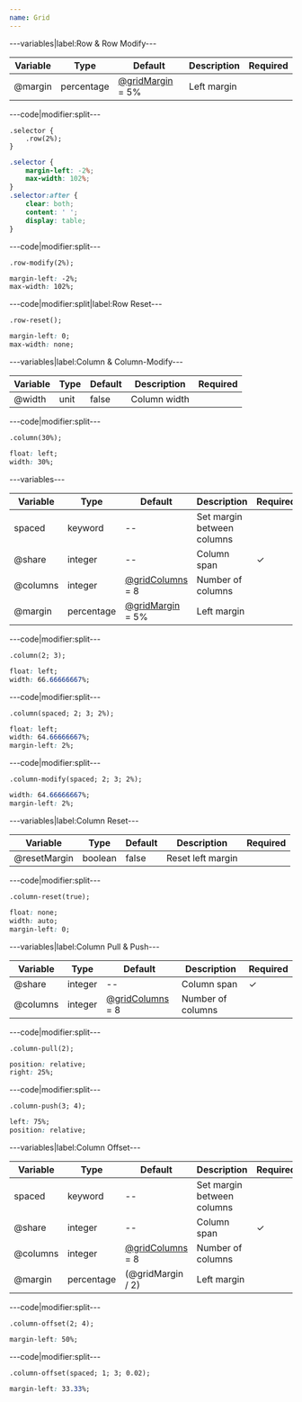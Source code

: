 ```yaml
---
name: Grid
---
```


---variables|label:Row &amp; Row Modify---

| Variable | Type | Default | Description | Required |
| -- | -- | -- | -- | -- |
| @margin | percentage | [@gridMargin](/style/variables#layout) = 5% | Left margin ||

---code|modifier:split---

```less
.selector {
	.row(2%);
}
```

```css
.selector {
	margin-left: -2%;
	max-width: 102%;
}
.selector:after {
	clear: both;
	content: ' ';
	display: table;
}
```

---code|modifier:split---

```less
.row-modify(2%);
```

```css
margin-left: -2%;
max-width: 102%;
```

---code|modifier:split|label:Row Reset---

```less
.row-reset();
```

```css
margin-left: 0;
max-width: none;
```

---variables|label:Column &amp; Column-Modify---

| Variable | Type | Default | Description | Required |
| -- | -- | -- | -- | -- |
| @width | unit | false | Column width ||

---code|modifier:split---

```less
.column(30%);
```

```css
float: left;
width: 30%;
```

---variables---

| Variable | Type | Default | Description | Required |
| -- | -- | -- | --| -- |
| spaced | keyword | -- | Set margin between columns ||
| @share | integer | -- | Column span | ✓ |
| @columns | integer | [@gridColumns](/style/variables#layout) = 8 | Number of columns ||
| @margin | percentage | [@gridMargin](/style/variables#layout) = 5% | Left margin ||

---code|modifier:split---

```less
.column(2; 3);
```

```css
float: left;
width: 66.66666667%;
```

---code|modifier:split---

```less
.column(spaced; 2; 3; 2%);
```

```css
float: left;
width: 64.66666667%;
margin-left: 2%;
```

---code|modifier:split---

```less
.column-modify(spaced; 2; 3; 2%);
```

```css
width: 64.66666667%;
margin-left: 2%;
```

---variables|label:Column Reset---

| Variable | Type | Default | Description | Required |
| -- | -- | -- | -- | -- |
| @resetMargin | boolean | false | Reset left margin ||

---code|modifier:split---

```less
.column-reset(true);
```

```css
float: none;
width: auto;
margin-left: 0;
```

---variables|label:Column Pull &amp; Push---

| Variable | Type | Default | Description | Required |
| -- | -- | -- | -- | -- |
| @share | integer | -- | Column span | ✓ |
| @columns | integer | [@gridColumns](/style/variables#layout) = 8 | Number of columns ||

---code|modifier:split---

```less
.column-pull(2);
```

```css
position: relative;
right: 25%;
```

---code|modifier:split---

```less
.column-push(3; 4);
```

```css
left: 75%;
position: relative;
```

---variables|label:Column Offset---

| Variable | Type | Default | Description | Required |
| -- | -- | -- | -- | -- |
| spaced | keyword | -- | Set margin between columns ||
| @share | integer | -- | Column span | ✓ |
| @columns | integer | [@gridColumns](/style/variables#layout) = 8 | Number of columns ||
| @margin | percentage | (@gridMargin / 2) | Left margin ||

---code|modifier:split---

```less
.column-offset(2; 4);
```

```css
margin-left: 50%;
```

---code|modifier:split---

```less
.column-offset(spaced; 1; 3; 0.02);
```

```css
margin-left: 33.33%;
```